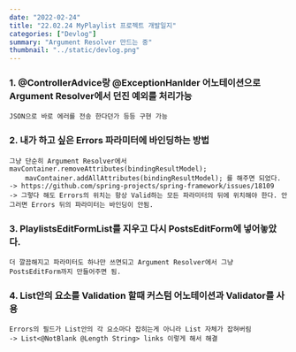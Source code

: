 ```yaml
---
date: "2022-02-24"
title: "22.02.24 MyPlaylist 프로젝트 개발일지"
categories: ["Devlog"]
summary: "Argument Resolver 만드는 중"
thumbnail: "../static/devlog.png"
---
```


### 1. @ControllerAdvice랑 @ExceptionHanlder 어노테이션으로 Argument Resolver에서 던진 예외를 처리가능

    JSON으로 바로 에러를 전송 한다던가 등등 구현 가능

### 2. 내가 하고 싶은 Errors 파라미터에 바인딩하는 방법

    그냥 단순히 Argument Resolver에서 mavContainer.removeAttributes(bindingResultModel);
        mavContainer.addAllAttributes(bindingResultModel); 를 해주면 되었다.
    -> https://github.com/spring-projects/spring-framework/issues/18109
    -> 그렇다 해도 Errors의 위치는 항상 Valid하는 모든 파라미터의 뒤에 위치해야 한다. 안그러면 Errors 뒤의 파라미터는 바인딩이 안됨.

### 3. PlaylistsEditFormList를 지우고 다시 PostsEditForm에 넣어놓았다.

    더 깔끔해지고 파라미터도 하나만 쓰면되고 Argument Resolver에서 그냥 PostsEditForm까지 만들어주면 됨.

### 4. List안의 요소를 Validation 할때 커스텀 어노테이션과 Validator를 사용

    Errors의 필드가 List안의 각 요소마다 잡히는게 아니라 List 자체가 잡혀버림
    -> List<@NotBlank @Length String> links 이렇게 해서 해결
